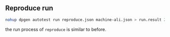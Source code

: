 ## Reproduce run

```bash
nohup dpgen autotest run reproduce.json machine-ali.json > run.result 2>&1 &
```

the run process of `reproduce` is similar to before.
